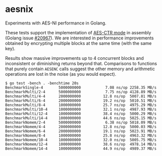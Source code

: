 # aesnix

Experiments with AES-NI performance in Golang.

These tests support the implementation of [AES-CTR
mode](https://en.wikipedia.org/wiki/Block_cipher_mode_of_operation) in
assembly (Golang issue [#20967](https://golang.org/issue/20967)). We are
interested in performance improvements obtained by encrypting multiple blocks
at the same time (with the same key).

Results show massive improvements up to 4 concurrent blocks and inconsistent
or diminishing returns beyond that. Comparisons to functions that purely
contain `AESENC` calls suggest the other memory and arithmetic operations are
lost in the noise (as you would expect).

```
$ go test -bench . -benchtime 20s
BenchmarkSingle-4   	5000000000	         7.08 ns/op	2258.35 MB/s
BenchmarkMulti/2-4  	5000000000	         7.75 ns/op	4128.89 MB/s
BenchmarkMulti/4-4  	2000000000	        12.8 ns/op	5007.81 MB/s
BenchmarkMulti/6-4  	2000000000	        19.2 ns/op	5010.51 MB/s
BenchmarkMulti/8-4  	1000000000	        25.7 ns/op	4975.29 MB/s
BenchmarkMulti/10-4 	1000000000	        32.1 ns/op	4987.93 MB/s
BenchmarkMulti/12-4 	1000000000	        38.4 ns/op	5000.29 MB/s
BenchmarkMulti/14-4 	1000000000	        44.6 ns/op	5025.15 MB/s
BenchmarkNomem/2-4  	5000000000	         6.38 ns/op	5018.09 MB/s
BenchmarkNomem/4-4  	2000000000	        12.8 ns/op	5000.03 MB/s
BenchmarkNomem/6-4  	2000000000	        19.1 ns/op	5023.91 MB/s
BenchmarkNomem/8-4  	1000000000	        25.8 ns/op	4963.32 MB/s
BenchmarkNomem/10-4 	1000000000	        32.0 ns/op	5005.75 MB/s
BenchmarkNomem/12-4 	1000000000	        38.6 ns/op	4978.14 MB/s
BenchmarkNomem/14-4 	1000000000	        44.9 ns/op	4989.37 MB/s
```
